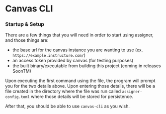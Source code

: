 # Canvas CLI

### Startup & Setup
There are a few things that you will need in order to start using assigner, and those things are:
- the base url for the canvas instance you are wanting to use (ex. `https://example.instructure.com/`)
- an access token provided by canvas (for testing purposes)
- the built binary/executable from building this project (coming in releases SoonTM)

Upon executing the first command using the file, the program will prompt you for the two details above. Upon entering
those details, there will be a file created in the directory where the file was run called `assigner-config.toml` where
those details will be stored for persistence.

After that, you should be able to use `canvas-cli` as you wish.